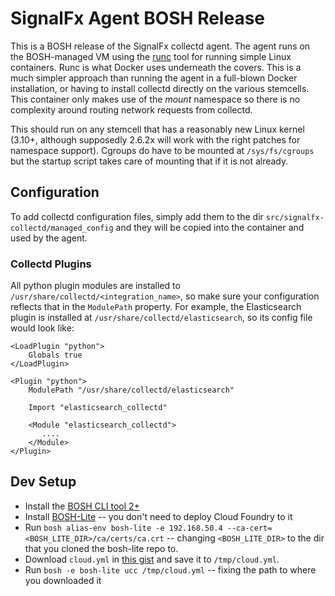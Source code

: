 # SignalFx Agent BOSH Release

This is a BOSH release of the SignalFx collectd agent. The agent runs on the
BOSH-managed VM using the [runc](https://github.com/opencontainers/runc) tool
for running simple Linux containers.  Runc is what Docker uses underneath the
covers.  This is a much simpler approach than running the agent in a full-blown
Docker installation, or having to install collectd directly on the various
stemcells.  This container only makes use of the *mount* namespace so there is
no complexity around routing network requests from collectd.

This should run on any stemcell that has a reasonably new Linux kernel (3.10+,
although supposedly 2.6.2x will work with the right patches for namespace
support).  Cgroups do have to be mounted at `/sys/fs/cgroups` but the startup
script takes care of mounting that if it is not already.

## Configuration
To add collectd configuration files, simply add them to the dir
`src/signalfx-collectd/managed_config` and they will be copied into the
container and used by the agent.

### Collectd Plugins
All python plugin modules are installed to
`/usr/share/collectd/<integration_name>`, so make sure your configuration
reflects that in the `ModulePath` property.  For example, the Elasticsearch
plugin is installed at `/usr/share/collectd/elasticsearch`, so its config file
would look like:

```
<LoadPlugin "python">
    Globals true
</LoadPlugin>

<Plugin "python">
    ModulePath "/usr/share/collectd/elasticsearch"

    Import "elasticsearch_collectd"

    <Module "elasticsearch_collectd">
	   ....
    </Module>
</Plugin>
```

## Dev Setup

 - Install the [BOSH CLI tool 2+](http://bosh.io/docs/cli-v2.html)
 - Install [BOSH-Lite](https://github.com/cloudfoundry/bosh-lite) -- you don't
     need to deploy Cloud Foundry to it
 - Run `bosh alias-env bosh-lite -e 192.168.50.4 --ca-cert=<BOSH_LITE_DIR>/ca/certs/ca.crt`
     -- changing `<BOSH_LITE_DIR>` to the dir that you cloned the bosh-lite
     repo to.
 - Download `cloud.yml` in [this gist](https://gist.github.com/keitwb/b0503487f29fb4c19ba5281ea5969185#file-cloud-yml)
     and save it to `/tmp/cloud.yml`.
 - Run `bosh -e bosh-lite ucc /tmp/cloud.yml` -- fixing the path to where
     you downloaded it
